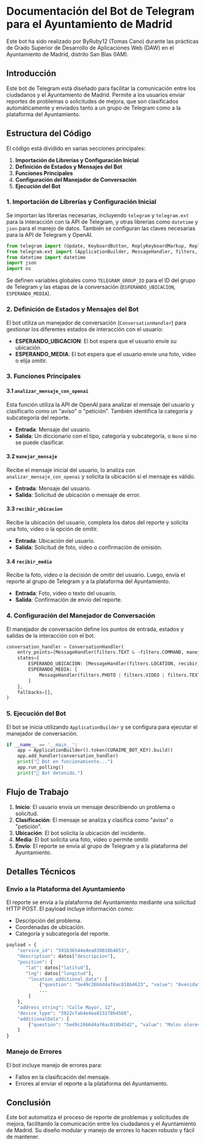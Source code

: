# Documentación del Bot de Telegram para el Ayuntamiento de Madrid
Este bot ha sido realizado por ByRuby12 (Tomas Cano) durante las prácticas de Grado Superior de Desarrollo de Aplicaciones Web (DAW) en el Ayuntamiento de Madrid, distrito San Blas (IAM).

## Introducción
Este bot de Telegram está diseñado para facilitar la comunicación entre los ciudadanos y el Ayuntamiento de Madrid. Permite a los usuarios enviar reportes de problemas o solicitudes de mejora, que son clasificados automáticamente y enviados tanto a un grupo de Telegram como a la plataforma del Ayuntamiento.

## Estructura del Código
El código está dividido en varias secciones principales:

1. **Importación de Librerías y Configuración Inicial**
2. **Definición de Estados y Mensajes del Bot**
3. **Funciones Principales**
4. **Configuración del Manejador de Conversación**
5. **Ejecución del Bot**

### 1. Importación de Librerías y Configuración Inicial
Se importan las librerías necesarias, incluyendo `telegram` y `telegram.ext` para la interacción con la API de Telegram, y otras librerías como `datetime` y `json` para el manejo de datos. También se configuran las claves necesarias para la API de Telegram y OpenAI.

```python
from telegram import (Update, KeyboardButton, ReplyKeyboardMarkup, ReplyKeyboardRemove, Location)
from telegram.ext import (ApplicationBuilder, MessageHandler, filters, ContextTypes, ConversationHandler)
from datetime import datetime
import json
import os
```

Se definen variables globales como `TELEGRAM_GROUP_ID` para el ID del grupo de Telegram y las etapas de la conversación (`ESPERANDO_UBICACION`, `ESPERANDO_MEDIA`).

### 2. Definición de Estados y Mensajes del Bot
El bot utiliza un manejador de conversación (`ConversationHandler`) para gestionar los diferentes estados de interacción con el usuario:

- **ESPERANDO_UBICACION**: El bot espera que el usuario envíe su ubicación.
- **ESPERANDO_MEDIA**: El bot espera que el usuario envíe una foto, video o elija omitir.

### 3. Funciones Principales

#### 3.1 `analizar_mensaje_con_openai`
Esta función utiliza la API de OpenAI para analizar el mensaje del usuario y clasificarlo como un "aviso" o "petición". También identifica la categoría y subcategoría del reporte.

- **Entrada**: Mensaje del usuario.
- **Salida**: Un diccionario con el tipo, categoría y subcategoría, o `None` si no se puede clasificar.

#### 3.2 `manejar_mensaje`
Recibe el mensaje inicial del usuario, lo analiza con `analizar_mensaje_con_openai` y solicita la ubicación si el mensaje es válido.

- **Entrada**: Mensaje del usuario.
- **Salida**: Solicitud de ubicación o mensaje de error.

#### 3.3 `recibir_ubicacion`
Recibe la ubicación del usuario, completa los datos del reporte y solicita una foto, video o la opción de omitir.

- **Entrada**: Ubicación del usuario.
- **Salida**: Solicitud de foto, video o confirmación de omisión.

#### 3.4 `recibir_media`
Recibe la foto, video o la decisión de omitir del usuario. Luego, envía el reporte al grupo de Telegram y a la plataforma del Ayuntamiento.

- **Entrada**: Foto, video o texto del usuario.
- **Salida**: Confirmación de envío del reporte.

### 4. Configuración del Manejador de Conversación
El manejador de conversación define los puntos de entrada, estados y salidas de la interacción con el bot.

```python
conversation_handler = ConversationHandler(
    entry_points=[MessageHandler(filters.TEXT & ~filters.COMMAND, manejar_mensaje)],
    states={
        ESPERANDO_UBICACION: [MessageHandler(filters.LOCATION, recibir_ubicacion)],
        ESPERANDO_MEDIA: [
            MessageHandler(filters.PHOTO | filters.VIDEO | filters.TEXT, recibir_media)
        ]
    },
    fallbacks=[],
)
```

### 5. Ejecución del Bot
El bot se inicia utilizando `ApplicationBuilder` y se configura para ejecutar el manejador de conversación.

```python
if __name__ == '__main__':
    app = ApplicationBuilder().token(CURAIME_BOT_KEY).build()
    app.add_handler(conversation_handler)
    print("🤖 Bot en funcionamiento...")
    app.run_polling()
    print("🚫 Bot detenido.")
```

## Flujo de Trabajo
1. **Inicio**: El usuario envía un mensaje describiendo un problema o solicitud.
2. **Clasificación**: El mensaje se analiza y clasifica como "aviso" o "petición".
3. **Ubicación**: El bot solicita la ubicación del incidente.
4. **Media**: El bot solicita una foto, video o permite omitir.
5. **Envío**: El reporte se envía al grupo de Telegram y a la plataforma del Ayuntamiento.

## Detalles Técnicos

### Envío a la Plataforma del Ayuntamiento
El reporte se envía a la plataforma del Ayuntamiento mediante una solicitud HTTP POST. El payload incluye información como:

- Descripción del problema.
- Coordenadas de ubicación.
- Categoría y subcategoría del reporte.

```python
payload = {
    "service_id": "591b36544e4ea839018b4653",
    "description": datos["descripcion"],
    "position": {
       "lat": datos["latitud"],
       "lng": datos["longitud"],
        "location_additional_data": [
            {"question": "5e49c26b6d4af6ac018b4623", "value": "Avenida"},
            ...
        ]
    },
    "address_string": "Calle Mayor, 12",
    "device_type": "5922cfab4e4ea823178b4568",
    "additionalData": [
        {"question": "5e49c26b6d4af6ac018b45d2", "value": "Malos olores"}
    ]
}
```

### Manejo de Errores
El bot incluye manejo de errores para:

- Fallos en la clasificación del mensaje.
- Errores al enviar el reporte a la plataforma del Ayuntamiento.

## Conclusión
Este bot automatiza el proceso de reporte de problemas y solicitudes de mejora, facilitando la comunicación entre los ciudadanos y el Ayuntamiento de Madrid. Su diseño modular y manejo de errores lo hacen robusto y fácil de mantener.
